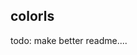 <!--
SPDX-License-Identifier: MIT
Author: Mark Gutenberger <mark-gutenberger@outlook.com>
readme.md (c) 2022
Desc: readme
Created:  2022-05-03T14:17:35.049Z
Modified: 2022-05-03T14:18:02.268Z
-->

## colorls

todo: make better readme....

